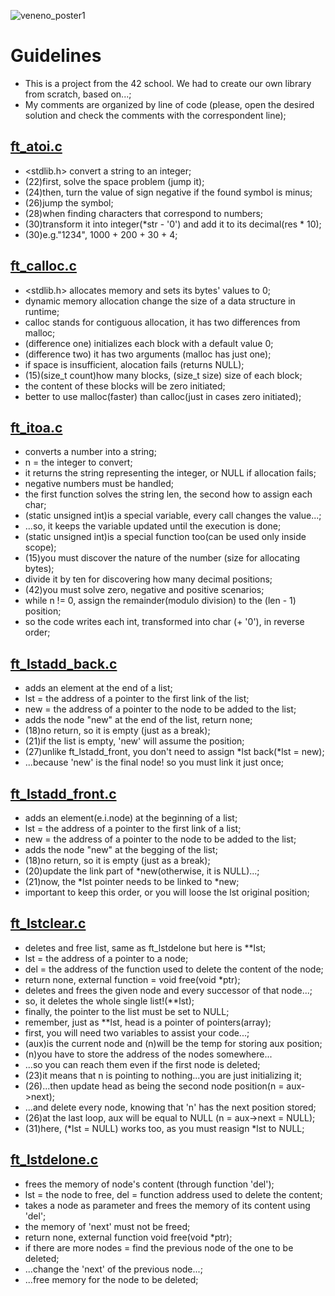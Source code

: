 ![veneno_poster1](https://github.com/shinckel/libft42commented/assets/115558344/8a3d001b-c4d5-41cd-bf39-4c77a9268e36)

# Guidelines
- This is a project from the 42 school. We had to create our own library from scratch, based on...;
- My comments are organized by line of code (please, open the desired solution and check the comments with the correspondent line);  

## [ft_atoi.c](https://github.com/shinckel/libft42commented/blob/main/ft_atoi.c)
- <stdlib.h> convert a string to an integer;
- (22)first, solve the space problem (jump it);
- (24)then, turn the value of sign negative if the found symbol is minus;
- (26)jump the symbol;
- (28)when finding characters that correspond to numbers;
- (30)transform it into integer(*str - '0') and add it to its decimal(res * 10);
- (30)e.g."1234", 1000 + 200 + 30 + 4;

## [ft_calloc.c](https://github.com/shinckel/libft42commented/blob/main/ft_calloc.c)
- <stdlib.h> allocates memory and sets its bytes' values to 0;
- dynamic memory allocation change the size of a data structure in runtime;
- calloc stands for contiguous allocation, it has two differences from malloc;
- (difference one) initializes each block with a default value 0;
- (difference two) it has two arguments (malloc has just one);
- if space is insufficient, alocation fails (returns NULL);
- (15)(size_t count)how many blocks, (size_t size) size of each block;
- the content of these blocks will be zero initiated;
- better to use malloc(faster) than calloc(just in cases zero initiated);

## [ft_itoa.c](https://github.com/shinckel/libft42/blob/main/ft_itoa.c)
- <non-standard> converts a number into a string;
- n = the integer to convert;
- it returns the string representing the integer, or NULL if allocation fails;
- negative numbers must be handled;
- the first function solves the string len, the second how to assign each char;
- (static unsigned int)is a special variable, every call changes the value...;
- ...so, it keeps the variable updated until the execution is done;
- (static unsigned int)is a special function too(can be used only inside scope);
- (15)you must discover the nature of the number (size for allocating bytes);
- divide it by ten for discovering how many decimal positions;
- (42)you must solve zero, negative and positive scenarios;
- while n != 0, assign the remainder(modulo division) to the (len - 1) position;
- so the code writes each int, transformed into char (+ '0'), in reverse order;

## [ft_lstadd_back.c](https://github.com/shinckel/libft42/blob/main/ft_lstadd_back.c) 
- <linked list> adds an element at the end of a list;
- lst = the address of a pointer to the first link of the list;
- new = the address of a pointer to the node to be added to the list;
- adds the node "new" at the end of the list, return none;
- (18)no return, so it is empty (just as a break);
- (21)if the list is empty, 'new' will assume the position;
- (27)unlike ft_lstadd_front, you don't need to assign *lst back(*lst = new);
- ...because 'new' is the final node! so you must link it just once;

## [ft_lstadd_front.c](https://github.com/shinckel/libft42/blob/main/ft_lstadd_front.c)
- <linked list> adds an element(e.i.node) at the beginning of a list;
- lst = the address of a pointer to the first link of a list; 
- new = the address of a pointer to the node to be added to the list;
- adds the node "new" at the begging of the list;
- (18)no return, so it is empty (just as a break);
- (20)update the link part of *new(otherwise, it is NULL)...;
- (21)now, the *lst pointer needs to be linked to *new;
- important to keep this order, or you will loose the lst original position;

## [ft_lstclear.c](https://github.com/shinckel/libft42/blob/main/ft_lstclear.c)
- <linked list> deletes and free list, same as ft_lstdelone but here is **lst;
 - lst = the address of a pointer to a node;
 - del = the address of the function used to delete the content of the node;
 - return none, external function = void free(void *ptr);
 - deletes and frees the given node and every successor of that node...;
 - so, it deletes the whole single list!(**lst);
 - finally, the pointer to the list must be set to NULL;
 - remember, just as **lst, head is a pointer of pointers(array);
 - first, you will need two variables to assist your code...;
 - (aux)is the current node and (n)will be the temp for storing aux position;
 - (n)you have to store the address of the nodes somewhere...
 - ...so you can reach them even if the first node is deleted;
 - (23)it means that n is pointing to nothing...you are just initializing it;
 - (26)...then update head as being the second node position(n = aux->next);
 - ...and delete every node, knowing that 'n' has the next position stored;
 - (26)at the last loop, aux will be equal to NULL (n = aux->next = NULL);
 - (31)here, (*lst = NULL) works too, as you must reasign *lst to NULL;

 ## [ft_lstdelone.c](https://github.com/shinckel/libft42/blob/main/ft_lstdelone.c)
 - <linked list> frees the memory of node's content (through function 'del');
 - lst = the node to free, del = function address used to delete the content;
 - takes a node as parameter and frees the memory of its content using 'del';
 - the memory of 'next' must not be freed;
 - return none, external function void free(void *ptr);
 - if there are more nodes = find the previous node of the one to be deleted;
 - ...change the 'next' of the previous node...;
 - ...free memory for the node to be deleted;
